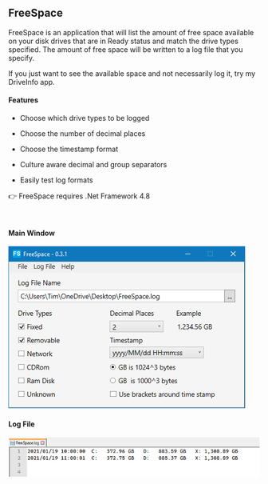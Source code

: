 ## FreeSpace
FreeSpace is an application that will list the amount of free space available on your disk drives that are in Ready status and match the drive types specified.  The amount of free space will be written to a log file that you specify.

 If you just want to see the available space and not necessarily log it, try my DriveInfo app.

#### Features

* Choose which drive types to be logged

* Choose the number of decimal places

* Choose the timestamp format

* Culture aware decimal and group separators

* Easily test log formats



👉 FreeSpace requires .Net Framework 4.8

<br />

#### Main Window

![FreeSpace screenshot](https://github.com/Timthreetwelve/FreeSpace/blob/main/Images/FreeSpace.png?raw=true)

#### Log File

![FreeSpace log screenshot](https://github.com/Timthreetwelve/FreeSpace/blob/main/Images/FreeSpace_log.png?raw=true)